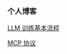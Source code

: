 ### 个人博客

<a href="/llm-structure/intro.html">LLM 训练基本流程</a>

<a href="/llm- application/mcp.html">MCP 协议</a>